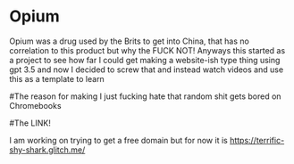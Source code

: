 # Opium
Opium was a drug used by the Brits to get into China, that has no correlation to this product but why the FUCK NOT! Anyways this started as a project to see how far I could get making a website-ish type thing using gpt 3.5 and now I decided to screw that and instead watch videos and use this as a template to learn 

#The reason for making
I just fucking hate that random shit gets bored on Chromebooks

#The LINK! 

I am working on trying to get a free domain but for now it is https://terrific-shy-shark.glitch.me/
